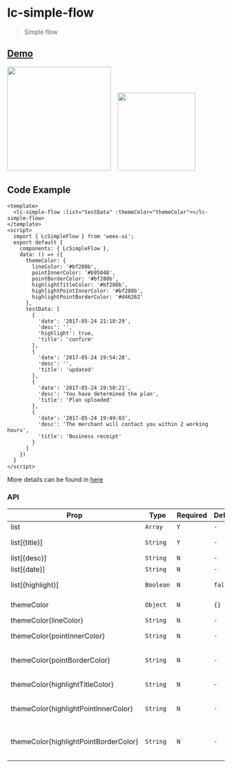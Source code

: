 # lc-simple-flow 

> Simple flow 
  

## [Demo](https://h5.m.taobao.com/trip/lc-simple-flow/index.html?_wx_tpl=http%3A%2F%2Fh5.m.taobao.com%2Ftrip%2Flc-simple-flow%2Fdemo%2Findex.native-min.js)
 
<img src="https://gw.alipayobjects.com/zos/rmsportal/XYlsptMGnQoGCdgerpYi.gif" width="240">&nbsp;&nbsp;&nbsp;&nbsp;<img src="https://img.alicdn.com/tfs/TB1jejBSpXXXXXsaXXXXXXXXXXX-200-200.png" width="180">

## Code Example

```vue
<template>
  <lc-simple-flow :list="testData" :themeColor="themeColor"></lc-simple-flow>
</template>
<script>
  import { LcSimpleFlow } from 'weex-ui';
  export default {
    components: { LcSimpleFlow },
    data: () => ({
      themeColor: {
        lineColor: '#bf280b',
        pointInnerColor: '#b95048',
        pointBorderColor: '#bf280b',
        highlightTitleColor: '#bf280b',
        highlightPointInnerColor: '#bf280b',
        highlightPointBorderColor: '#d46262'
      },
      testData: [
        {
          'date': '2017-05-24 21:10:29',
          'desc': '',
          'highlight': true,
          'title': 'confirm'
        },
        {
          'date': '2017-05-24 19:54:28',
          'desc': '',
          'title': 'updated'
        },
        {
          'date': '2017-05-24 19:50:21',
          'desc': 'You have determined the plan',
          'title': 'Plan uploaded'
        },
        {
          'date': '2017-05-24 19:49:03',
          'desc': 'The merchant will contact you within 2 working hours',
          'title': 'Business receipt'
        }
      ]
    })
  }
</script>
```

More details can be found in [here](https://github.com/alibaba/weex-ui/blob/master/example/simple-flow/index.vue)


### API

| Prop | Type | Required | Default | Description |
|-------------|------------|--------|-----|-----|
| list | `Array` |`Y`| `-` | list data |
| list[{title}]| `String` |`Y`| `-` | main information |
| list[{desc}]| `String` |`N`| `-` | description |
| list[{date}]| `String` | `N`|`-` | date |
| list[{highlight}]| `Boolean` |`N`| `false` | whether is highlight |
| themeColor | `Object` |`N`| `{}` | theme color config |
| themeColor{lineColor} |`String` |`N`|  `-` | line color |
| themeColor{pointInnerColor} | `String` |`N`| `-` | inner point  Color |
| themeColor{pointBorderColor} |`String` |`N`|  `-` | point border color |
| themeColor{highlightTitleColor} | `String` |`N`| `-` | highlight title color |
| themeColor{highlightPointInnerColor} | `String` |`N`| `-` | point inner highlight color  |
| themeColor{highlightPointBorderColor} | `String` |`N`| `-` | highlight point border color |
